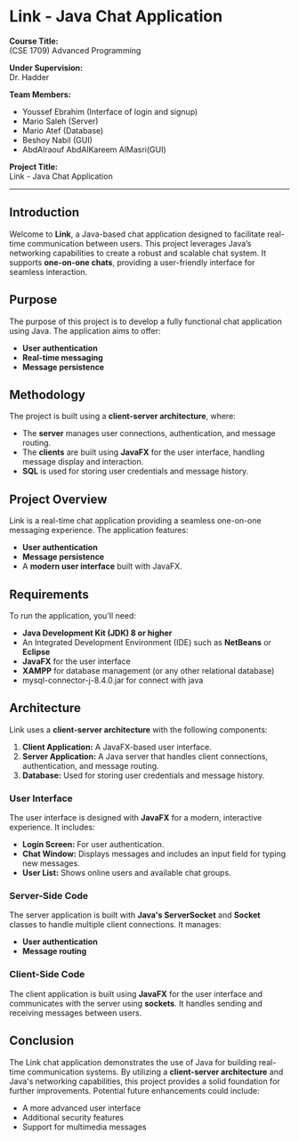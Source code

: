 # Link - Java Chat Application

**Course Title:**\
(CSE 1709) Advanced Programming

**Under Supervision:**\
Dr. Hadder

**Team Members:**

- Youssef Ebrahim (Interface of login and signup)
- Mario Saleh (Server)
- Mario Atef (Database)
- Beshoy Nabil (GUI)
- AbdAlraouf AbdAlKareem AlMasri(GUI)

**Project Title:**\
Link - Java Chat Application

---

## Introduction

Welcome to **Link**, a Java-based chat application designed to facilitate real-time communication between users. This project leverages Java’s networking capabilities to create a robust and scalable chat system. It supports **one-on-one chats**, providing a user-friendly interface for seamless interaction.

## Purpose

The purpose of this project is to develop a fully functional chat application using Java. The application aims to offer:

- **User authentication**
- **Real-time messaging**
- **Message persistence**

## Methodology

The project is built using a **client-server architecture**, where:

- The **server** manages user connections, authentication, and message routing.
- The **clients** are built using **JavaFX** for the user interface, handling message display and interaction.
- **SQL** is used for storing user credentials and message history.

## Project Overview

Link is a real-time chat application providing a seamless one-on-one messaging experience. The application features:

- **User authentication**
- **Message persistence**
- A **modern user interface** built with JavaFX.

## Requirements

To run the application, you'll need:

- **Java Development Kit (JDK) 8 or higher**
- An Integrated Development Environment (IDE) such as **NetBeans** or **Eclipse**
- **JavaFX** for the user interface
- **XAMPP** for database management (or any other relational database)
- mysql-connector-j-8.4.0.jar for connect with java

## Architecture

Link uses a **client-server architecture** with the following components:

1. **Client Application:** A JavaFX-based user interface.
2. **Server Application:** A Java server that handles client connections, authentication, and message routing.
3. **Database:** Used for storing user credentials and message history.

### User Interface

The user interface is designed with **JavaFX** for a modern, interactive experience. It includes:

- **Login Screen:** For user authentication.
- **Chat Window:** Displays messages and includes an input field for typing new messages.
- **User List:** Shows online users and available chat groups.

### Server-Side Code

The server application is built with **Java's ServerSocket** and **Socket** classes to handle multiple client connections. It manages:

- **User authentication**
- **Message routing**

### Client-Side Code

The client application is built using **JavaFX** for the user interface and communicates with the server using **sockets**. It handles sending and receiving messages between users.

## Conclusion

The Link chat application demonstrates the use of Java for building real-time communication systems. By utilizing a **client-server architecture** and Java's networking capabilities, this project provides a solid foundation for further improvements. Potential future enhancements could include:

- A more advanced user interface
- Additional security features
- Support for multimedia messages
